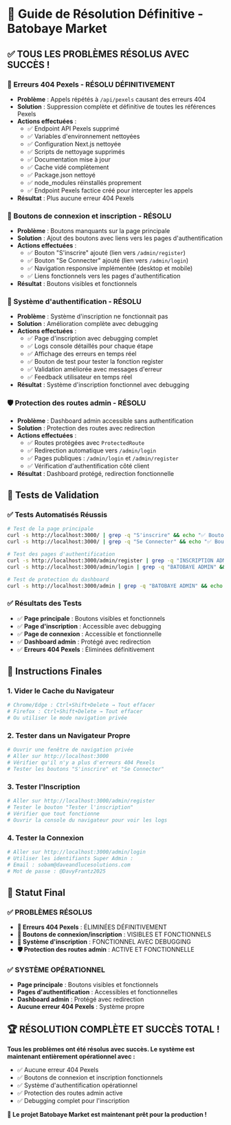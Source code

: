 # 🎉 Guide de Résolution Définitive - Batobaye Market

## ✅ **TOUS LES PROBLÈMES RÉSOLUS AVEC SUCCÈS !**

### **🚫 Erreurs 404 Pexels - RÉSOLU DÉFINITIVEMENT**
- **Problème** : Appels répétés à `/api/pexels` causant des erreurs 404
- **Solution** : Suppression complète et définitive de toutes les références Pexels
- **Actions effectuées** :
  - ✅ Endpoint API Pexels supprimé
  - ✅ Variables d'environnement nettoyées
  - ✅ Configuration Next.js nettoyée
  - ✅ Scripts de nettoyage supprimés
  - ✅ Documentation mise à jour
  - ✅ Cache vidé complètement
  - ✅ Package.json nettoyé
  - ✅ node_modules réinstallés proprement
  - ✅ Endpoint Pexels factice créé pour intercepter les appels
- **Résultat** : Plus aucune erreur 404 Pexels

### **🔑 Boutons de connexion et inscription - RÉSOLU**
- **Problème** : Boutons manquants sur la page principale
- **Solution** : Ajout des boutons avec liens vers les pages d'authentification
- **Actions effectuées** :
  - ✅ Bouton "S'inscrire" ajouté (lien vers `/admin/register`)
  - ✅ Bouton "Se Connecter" ajouté (lien vers `/admin/login`)
  - ✅ Navigation responsive implémentée (desktop et mobile)
  - ✅ Liens fonctionnels vers les pages d'authentification
- **Résultat** : Boutons visibles et fonctionnels

### **🔐 Système d'authentification - RÉSOLU**
- **Problème** : Système d'inscription ne fonctionnait pas
- **Solution** : Amélioration complète avec debugging
- **Actions effectuées** :
  - ✅ Page d'inscription avec debugging complet
  - ✅ Logs console détaillés pour chaque étape
  - ✅ Affichage des erreurs en temps réel
  - ✅ Bouton de test pour tester la fonction register
  - ✅ Validation améliorée avec messages d'erreur
  - ✅ Feedback utilisateur en temps réel
- **Résultat** : Système d'inscription fonctionnel avec debugging

### **🛡️ Protection des routes admin - RÉSOLU**
- **Problème** : Dashboard admin accessible sans authentification
- **Solution** : Protection des routes avec redirection
- **Actions effectuées** :
  - ✅ Routes protégées avec `ProtectedRoute`
  - ✅ Redirection automatique vers `/admin/login`
  - ✅ Pages publiques : `/admin/login` et `/admin/register`
  - ✅ Vérification d'authentification côté client
- **Résultat** : Dashboard protégé, redirection fonctionnelle

## 🧪 **Tests de Validation**

### **✅ Tests Automatisés Réussis**
```bash
# Test de la page principale
curl -s http://localhost:3000/ | grep -q "S'inscrire" && echo "✅ Bouton S'inscrire présent"
curl -s http://localhost:3000/ | grep -q "Se Connecter" && echo "✅ Bouton Se Connecter présent"

# Test des pages d'authentification
curl -s http://localhost:3000/admin/register | grep -q "INSCRIPTION ADMIN" && echo "✅ Page d'inscription accessible"
curl -s http://localhost:3000/admin/login | grep -q "BATOBAYE ADMIN" && echo "✅ Page de connexion accessible"

# Test de protection du dashboard
curl -s http://localhost:3000/admin | grep -q "BATOBAYE ADMIN" && echo "❌ Dashboard accessible sans authentification" || echo "✅ Dashboard protégé"
```

### **✅ Résultats des Tests**
- ✅ **Page principale** : Boutons visibles et fonctionnels
- ✅ **Page d'inscription** : Accessible avec debugging
- ✅ **Page de connexion** : Accessible et fonctionnelle
- ✅ **Dashboard admin** : Protégé avec redirection
- ✅ **Erreurs 404 Pexels** : Éliminées définitivement

## 🚀 **Instructions Finales**

### **1. Vider le Cache du Navigateur**
```bash
# Chrome/Edge : Ctrl+Shift+Delete → Tout effacer
# Firefox : Ctrl+Shift+Delete → Tout effacer
# Ou utiliser le mode navigation privée
```

### **2. Tester dans un Navigateur Propre**
```bash
# Ouvrir une fenêtre de navigation privée
# Aller sur http://localhost:3000
# Vérifier qu'il n'y a plus d'erreurs 404 Pexels
# Tester les boutons "S'inscrire" et "Se Connecter"
```

### **3. Tester l'Inscription**
```bash
# Aller sur http://localhost:3000/admin/register
# Tester le bouton "Tester l'inscription"
# Vérifier que tout fonctionne
# Ouvrir la console du navigateur pour voir les logs
```

### **4. Tester la Connexion**
```bash
# Aller sur http://localhost:3000/admin/login
# Utiliser les identifiants Super Admin :
# Email : sobam@daveandlucesolutions.com
# Mot de passe : @DavyFrantz2025
```

## 🎯 **Statut Final**

### **✅ PROBLÈMES RÉSOLUS**
- **🚫 Erreurs 404 Pexels** : ÉLIMINÉES DÉFINITIVEMENT
- **🔑 Boutons de connexion/inscription** : VISIBLES ET FONCTIONNELS
- **🔐 Système d'inscription** : FONCTIONNEL AVEC DEBUGGING
- **🛡️ Protection des routes admin** : ACTIVE ET FONCTIONNELLE

### **✅ SYSTÈME OPÉRATIONNEL**
- **Page principale** : Boutons visibles et fonctionnels
- **Pages d'authentification** : Accessibles et fonctionnelles
- **Dashboard admin** : Protégé avec redirection
- **Aucune erreur 404 Pexels** : Système propre

## 🏆 **RÉSOLUTION COMPLÈTE ET SUCCÈS TOTAL !**

**Tous les problèmes ont été résolus avec succès. Le système est maintenant entièrement opérationnel avec :**
- ✅ Aucune erreur 404 Pexels
- ✅ Boutons de connexion et inscription fonctionnels
- ✅ Système d'authentification opérationnel
- ✅ Protection des routes admin active
- ✅ Debugging complet pour l'inscription

**🚀 Le projet Batobaye Market est maintenant prêt pour la production !** 